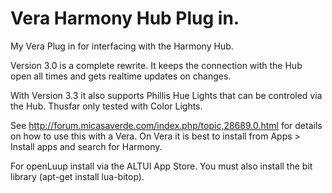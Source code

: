 # Vera Harmony Hub Plug in.

My Vera Plug in for interfacing with the Harmony Hub.

Version 3.0 is a complete rewrite. It keeps the connection with the Hub open all times and gets realtime updates on changes.

With Version 3.3 it also supports Phillis Hue Lights that can be controled via the Hub. Thusfar only tested with Color Lights.

See http://forum.micasaverde.com/index.php/topic,28689.0.html for details on how to use this with a Vera. On Vera it is best to install from Apps > Install apps and search for Harmony.

For openLuup install via the ALTUI App Store. You must also install the bit library (apt-get install lua-bitop).



